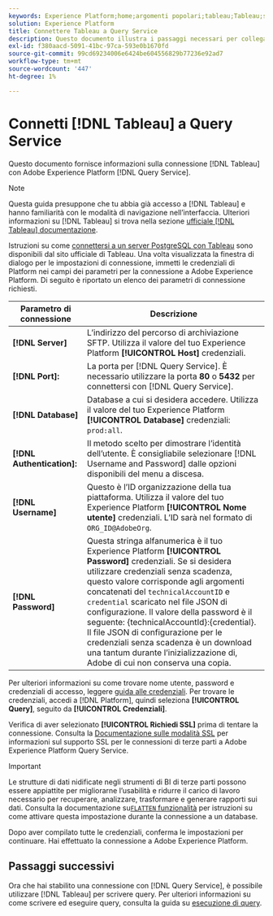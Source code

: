 ```yaml
---
keywords: Experience Platform;home;argomenti popolari;tableau;Tableau;servizio query;servizio query;connettersi al servizio query;
solution: Experience Platform
title: Connettere Tableau a Query Service
description: Questo documento illustra i passaggi necessari per collegare Tableau a Adobe Experience Platform Query Service.
exl-id: f380aacd-5091-41bc-97ca-593e0b1670fd
source-git-commit: 99cd69234006e6424be604556829b77236e92ad7
workflow-type: tm+mt
source-wordcount: '447'
ht-degree: 1%

---
```


# Connetti [!DNL Tableau] a Query Service

Questo documento fornisce informazioni sulla connessione [!DNL Tableau] con Adobe Experience Platform [!DNL Query Service].

>[!NOTE]
>
> Questa guida presuppone che tu abbia già accesso a [!DNL Tableau] e hanno familiarità con le modalità di navigazione nell’interfaccia. Ulteriori informazioni su [!DNL Tableau] si trova nella sezione [ufficiale [!DNL Tableau] documentazione](https://help.tableau.com/current/pro/desktop/en-us/default.htm).

Istruzioni su come [connettersi a un server PostgreSQL con Tableau](https://help.tableau.com/current/pro/desktop/en-us/examples_postgresql.htm) sono disponibili dal sito ufficiale di Tableau. Una volta visualizzata la finestra di dialogo per le impostazioni di connessione, immetti le credenziali di Platform nei campi dei parametri per la connessione a Adobe Experience Platform. Di seguito è riportato un elenco dei parametri di connessione richiesti.

| Parametro di connessione | Descrizione |
|---|---|
| **[!DNL Server]** | L’indirizzo del percorso di archiviazione SFTP. Utilizza il valore del tuo Experience Platform **[!UICONTROL Host]** credenziali. |
| **[!DNL Port]:** | La porta per [!DNL Query Service]. È necessario utilizzare la porta **80** o **5432** per connettersi con [!DNL Query Service]. |
| **[!DNL Database]** | Database a cui si desidera accedere. Utilizza il valore del tuo Experience Platform **[!UICONTROL Database]** credenziali: `prod:all`. |
| **[!DNL Authentication]:** | Il metodo scelto per dimostrare l’identità dell’utente. È consigliabile selezionare [!DNL Username and Password] dalle opzioni disponibili del menu a discesa. |
| **[!DNL Username]** | Questo è l’ID organizzazione della tua piattaforma. Utilizza il valore del tuo Experience Platform **[!UICONTROL Nome utente]** credenziali. L’ID sarà nel formato di `ORG_ID@AdobeOrg`. |
| **[!DNL Password]** | Questa stringa alfanumerica è il tuo Experience Platform **[!UICONTROL Password]** credenziali. Se si desidera utilizzare credenziali senza scadenza, questo valore corrisponde agli argomenti concatenati del `technicalAccountID` e `credential` scaricato nel file JSON di configurazione. Il valore della password è il seguente: {technicalAccountId}:{credential}. Il file JSON di configurazione per le credenziali senza scadenza è un download una tantum durante l’inizializzazione di, Adobe di cui non conserva una copia. |

Per ulteriori informazioni su come trovare nome utente, password e credenziali di accesso, leggere [guida alle credenziali](../ui/credentials.md). Per trovare le credenziali, accedi a [!DNL Platform], quindi seleziona **[!UICONTROL Query]**, seguito da **[!UICONTROL Credenziali]**.

Verifica di aver selezionato **[!UICONTROL Richiedi SSL]** prima di tentare la connessione. Consulta la [Documentazione sulle modalità SSL](./ssl-modes.md) per informazioni sul supporto SSL per le connessioni di terze parti a Adobe Experience Platform Query Service.

>[!IMPORTANT]
>
>Le strutture di dati nidificate negli strumenti di BI di terze parti possono essere appiattite per migliorarne l’usabilità e ridurre il carico di lavoro necessario per recuperare, analizzare, trasformare e generare rapporti sui dati. Consulta la documentazione su[`FLATTEN` funzionalità](../key-concepts/flatten-nested-data.md) per istruzioni su come attivare questa impostazione durante la connessione a un database.

Dopo aver compilato tutte le credenziali, conferma le impostazioni per continuare. Hai effettuato la connessione a Adobe Experience Platform.

## Passaggi successivi

Ora che hai stabilito una connessione con [!DNL Query Service], è possibile utilizzare [!DNL Tableau] per scrivere query. Per ulteriori informazioni su come scrivere ed eseguire query, consulta la guida su [esecuzione di query](../best-practices/writing-queries.md).
